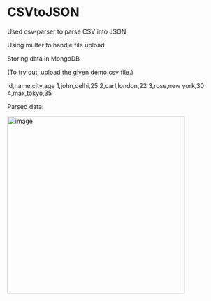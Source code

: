 # CSVtoJSON

Used csv-parser to parse CSV into JSON

Using multer to handle file upload

Storing data in MongoDB

(To try out, upload the given demo.csv file.)

id,name,city,age
1,john,delhi,25
2,carl,london,22
3,rose,new york,30
4,max,tokyo,35

Parsed data:

<img width="406" alt="image" src="https://user-images.githubusercontent.com/86217607/165720418-9841c552-629e-456e-af4b-8af2e3e24998.png">
